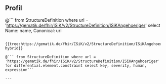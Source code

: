 ## Profil

@```
from StructureDefinition where url = 'https://gematik.de/fhir/ISiK/v2/StructureDefinition/ISiKAngehoeriger' select Name: name, Canonical: url
```

{{tree:https://gematik.de/fhir/ISiK/v2/StructureDefinition/ISiKAngehoeriger, hybrid}}

@``` from StructureDefinition where url = 'https://gematik.de/fhir/ISiK/v2/StructureDefinition/ISiKAngehoeriger' for differential.element.constraint select key, severity, human, expression```

---